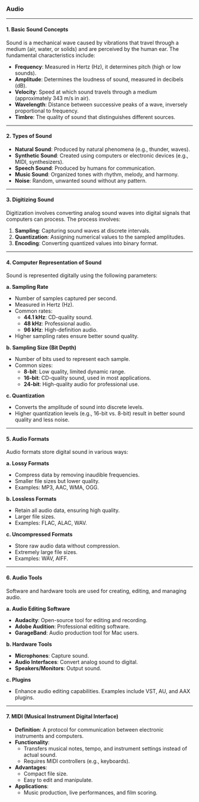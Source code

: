 ### Audio

---

#### **1. Basic Sound Concepts**  
Sound is a mechanical wave caused by vibrations that travel through a medium (air, water, or solids) and are perceived by the human ear. The fundamental characteristics include:  
- **Frequency**: Measured in Hertz (Hz), it determines pitch (high or low sounds).  
- **Amplitude**: Determines the loudness of sound, measured in decibels (dB).  
- **Velocity**: Speed at which sound travels through a medium (approximately 343 m/s in air).  
- **Wavelength**: Distance between successive peaks of a wave, inversely proportional to frequency.  
- **Timbre**: The quality of sound that distinguishes different sources.

---

#### **2. Types of Sound**
- **Natural Sound**: Produced by natural phenomena (e.g., thunder, waves).  
- **Synthetic Sound**: Created using computers or electronic devices (e.g., MIDI, synthesizers).  
- **Speech Sound**: Produced by humans for communication.  
- **Music Sound**: Organized tones with rhythm, melody, and harmony.  
- **Noise**: Random, unwanted sound without any pattern.

---

#### **3. Digitizing Sound**  
Digitization involves converting analog sound waves into digital signals that computers can process. The process involves:  
1. **Sampling**: Capturing sound waves at discrete intervals.  
2. **Quantization**: Assigning numerical values to the sampled amplitudes.  
3. **Encoding**: Converting quantized values into binary format.

---

#### **4. Computer Representation of Sound**
Sound is represented digitally using the following parameters:  

**a. Sampling Rate**  
- Number of samples captured per second.  
- Measured in Hertz (Hz).  
- Common rates:  
  - **44.1 kHz**: CD-quality sound.  
  - **48 kHz**: Professional audio.  
  - **96 kHz**: High-definition audio.  
- Higher sampling rates ensure better sound quality.

**b. Sampling Size (Bit Depth)**  
- Number of bits used to represent each sample.  
- Common sizes:  
  - **8-bit**: Low quality, limited dynamic range.  
  - **16-bit**: CD-quality sound, used in most applications.  
  - **24-bit**: High-quality audio for professional use.

**c. Quantization**  
- Converts the amplitude of sound into discrete levels.  
- Higher quantization levels (e.g., 16-bit vs. 8-bit) result in better sound quality and less noise.

---

#### **5. Audio Formats**  
Audio formats store digital sound in various ways:  

**a. Lossy Formats**  
- Compress data by removing inaudible frequencies.  
- Smaller file sizes but lower quality.  
- Examples: MP3, AAC, WMA, OGG.

**b. Lossless Formats**  
- Retain all audio data, ensuring high quality.  
- Larger file sizes.  
- Examples: FLAC, ALAC, WAV.

**c. Uncompressed Formats**  
- Store raw audio data without compression.  
- Extremely large file sizes.  
- Examples: WAV, AIFF.

---

#### **6. Audio Tools**  
Software and hardware tools are used for creating, editing, and managing audio.  

**a. Audio Editing Software**  
- **Audacity**: Open-source tool for editing and recording.  
- **Adobe Audition**: Professional editing software.  
- **GarageBand**: Audio production tool for Mac users.

**b. Hardware Tools**  
- **Microphones**: Capture sound.  
- **Audio Interfaces**: Convert analog sound to digital.  
- **Speakers/Monitors**: Output sound.  

**c. Plugins**  
- Enhance audio editing capabilities. Examples include VST, AU, and AAX plugins.

---

#### **7. MIDI (Musical Instrument Digital Interface)**  
- **Definition**: A protocol for communication between electronic instruments and computers.  
- **Functionality**:  
  - Transfers musical notes, tempo, and instrument settings instead of actual sound.  
  - Requires MIDI controllers (e.g., keyboards).  
- **Advantages**:  
  - Compact file size.  
  - Easy to edit and manipulate.  
- **Applications**:  
  - Music production, live performances, and film scoring.

